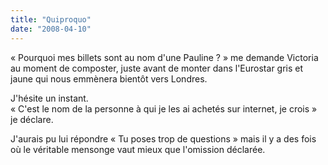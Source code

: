 ```yaml
---
title: "Quiproquo"
date: "2008-04-10"
---
```


« Pourquoi mes billets sont au nom d'une Pauline ? » me demande Victoria au moment de composter, juste avant de monter dans l'Eurostar gris et jaune qui nous emmènera bientôt vers Londres.

J'hésite un instant.  
« C'est le nom de la personne à qui je les ai achetés sur internet, je crois » je déclare.

J'aurais pu lui répondre « Tu poses trop de questions » mais il y a des fois où le véritable mensonge vaut mieux que l'omission déclarée.

